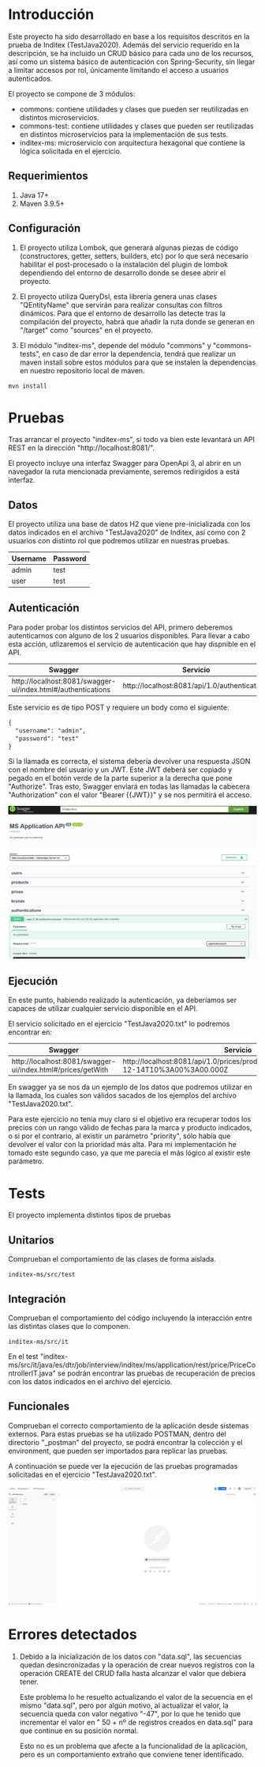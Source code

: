 # Introducción

Este proyecto ha sido desarrollado en base a los requisitos descritos en la prueba de Inditex (TestJava2020). Además
del servicio requerido en la descripción, se ha incluido un CRUD básico para cada uno de los recursos, así como un
sistema básico de autenticación con Spring-Security, sin llegar a limitar accesos por rol, únicamente limitando el
acceso a usuarios autenticados.

El proyecto se compone de 3 módulos:

- commons: contiene utilidades y clases que pueden ser reutilizadas en distintos microservicios.
- commons-test: contiene utilidades y clases que pueden ser reutilizadas en distintos microservicios para la
  implementación de sus tests.
- inditex-ms: microservicio con arquitectura hexagonal que contiene la lógica solicitada en el ejercicio.

## Requerimientos

1. Java 17+
2. Maven 3.9.5+

## Configuración

1. El proyecto utiliza Lombok, que generará algunas piezas de código (constructores, getter, setters, builders, etc)
   por lo que será necesario habilitar el post-procesado o la instalación del plugin de lombok dependiendo
   del entorno de desarrollo donde se desee abrir el proyecto.

2. El proyecto utiliza QueryDsl, esta librería genera unas clases "QEntityName" que servirán para realizar consultas
   con filtros dinámicos. Para que el entorno de desarrollo las detecte tras la compilación del proyecto, habrá
   que añadir la ruta donde se generan en "/target" como "sources" en el proyecto.

3. El módulo "inditex-ms", depende del módulo "commons" y "commons-tests", en caso de dar error la dependencia, tendrá
   que realizar un maven install sobre estos módulos para que se instalen la dependencias en nuestro repositorio local
   de maven.

```bash
mvn install
```

# Pruebas

Tras arrancar el proyecto "inditex-ms", si todo va bien este levantará un API REST en la
dirección "http://localhost:8081/".

El proyecto incluye una interfaz Swagger para OpenApi 3, al abrir en un navegador la ruta mencionada previamente,
seremos redirigidos a esta interfaz.

## Datos

El proyecto utiliza una base de datos H2 que viene pre-inicializada con los datos indicados en el archivo "TestJava2020"
de Inditex, así como con 2 usuarios con distinto rol que podremos utilizar en nuestras pruebas.

| Username | Password |
|----------|----------|
| admin    | test     |
| user     | test     |

## Autenticación

Para poder probar los distintos servicios del API, primero deberemos autenticarnos con alguno de los 2 usuarios
disponibles. Para llevar a cabo esta acción, utlizaremos el servicio de autenticación que hay dispnible en el API.

| Swagger                                                      | Servicio                                      |
|--------------------------------------------------------------|-----------------------------------------------|
| http://localhost:8081/swagger-ui/index.html#/authentications | http://localhost:8081/api/1.0/authentications |

Este servicio es de tipo POST y requiere un body como el siguiente:

```mermaid
{
  "username": "admin",
  "password": "test"
}
```

Si la llamada es correcta, el sistema debería devolver una respuesta JSON con el nombre del usuario y un JWT. Este JWT
deberá ser copiado y pegado en el botón verde de la parte superior a la derecha que pone "Authorize". Tras esto, Swagger
enviará en todas las llamadas la cabecera "Authorization" con el valor "Bearer {{JWT}}" y se nos permitirá el acceso.

![swagger-authenticate](./_assets/swagger-authenticate.gif)

## Ejecución

En este punto, habiendo realizado la autenticación, ya deberíamos ser capaces de utilizar cualquier servicio disponible
en el API.

El servicio solicitado en el ejercicio "TestJava2020.txt" lo podremos encontrar en:

| Swagger                                                     | Servicio                                                                                  |
|-------------------------------------------------------------|-------------------------------------------------------------------------------------------|
| http://localhost:8081/swagger-ui/index.html#/prices/getWith | http://localhost:8081/api/1.0/prices/products/35455/brands/1/2020-12-14T10%3A00%3A00.000Z |

En swagger ya se nos da un ejemplo de los datos que podremos utilizar en la llamada, los cuales son válidos sacados de
los ejemplos del archivo "TestJava2020.txt".

Para este ejercicio no tenía muy claro si el objetivo era recuperar todos los precios con un rango válido de fechas para
la marca y producto indicados, o si por el contrario, al existir un parámetro "priority", sólo había que devolver el
valor con la prioridad más alta. Para mi implementación he tomado este segundo caso, ya que me parecía el más lógico al
existir este parámetro.

# Tests

El proyecto implementa distintos tipos de pruebas

## Unitarios

Comprueban el comportamiento de las clases de forma aislada.

```
inditex-ms/src/test
```

## Integración

Comprueban el comportamiento del código incluyendo la interacción entre las distintas clases que lo componen.

```
inditex-ms/src/it
```

En el test "inditex-ms/src/it/java/es/dtr/job/interview/inditex/ms/application/rest/price/PriceControllerIT.java" se
podrán encontrar las pruebas de recuperación de precios con los datos indicados en el archivo del ejercicio.

## Funcionales

Comprueban el correcto comportamiento de la aplicación desde sistemas externos. Para estas pruebas se ha utilizado
POSTMAN, dentro del directorio "_postman" del proyecto, se podrá encontrar la colección y el environment, que pueden ser
importados para replicar las pruebas.

A continuación se puede ver la ejecución de las pruebas programadas solicitadas en el ejercicio "TestJava2020.txt".

![postman-test-prices](./_assets/postman-test-prices.gif)

# Errores detectados

1. Debido a la inicialización de los datos con "data.sql", las secuencias quedan desincronizadas y la operación de crear
   nuevos registros con la operación CREATE del CRUD falla hasta alcanzar el valor que debiera tener.

   Este problema lo he resuelto actualizando el valor de la secuencia en el mismo "data.sql", pero por algún motivo, al
   actualizar el valor, la secuencia queda con valor negativo "-47", por lo que he tenido que incrementar el valor en "
   50 + nº de registros creados en data.sql" para que continue en su posición normal.

   Esto no es un problema que afecte a la funcionalidad de la aplicación, pero es un comportamiento extraño que conviene
   tener identificado.

